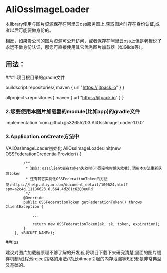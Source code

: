 # AliOssImageLoader

本library使用与图片资源保存在阿里云oss服务器上,获取图片时存在身份认证,或者以后可能要做身份的。

相反，如果贵公司的图片资源可公开访问，或者保存在阿里云oss上但是老板说了永远不做身份认证，那您可直接使用其它优秀图片加载器（如Glide等）。

## 用法：
###1.项目根目录的gradle文件 

buildscript.repositories{
	maven { url "https://jitpack.io" }
}

allprojects.repositories{
	maven { url "https://jitpack.io" }
}



### 2.您要使用本图片加载器的module(比如app)的gradle文件

implementation  'com.github.jj532655203:AliOssImageLoader:1.0.0'



### 3.Application.onCreate方法中

//AliOssImageLoader初始化
        AliOssImageLoader.init(new OSSFederationCredentialProvider() {

            /**
             * 注意!:ossClient会在token失效时(不固定啥时候失效哦),调用本方法重新获取token
             * 还有其它实例化OSSFederationToken的方法见:https://help.aliyun.com/document_detail/100624.html?spm=a2c4g.11186623.6.664.4d281c62Q8euRd
             */
            @Override
            public OSSFederationToken getFederationToken() throws ClientException {

                ...

                return new OSSFederationToken(ak, sk, token, expiration);
            }
        }, <BUCKET_NAME>);
		
		
##tips

建议对图片加载器原理不够了解的开发者,将项目下载下来研究清楚,里面的图片缓存机制/线程池reject策略的用法/防止bitmap引起的内存泄漏等知识都是非常典型又基础的。